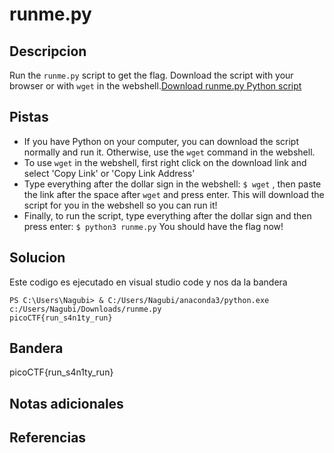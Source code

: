 # runme.py
## Descripcion
Run the `runme.py` script to get the flag. Download the script with your browser or with `wget` in the webshell.[Download runme.py Python script](https://artifacts.picoctf.net/c/86/runme.py)

## Pistas
- If you have Python on your computer, you can download the script normally and run it. Otherwise, use the `wget` command in the webshell.
- To use `wget` in the webshell, first right click on the download link and select 'Copy Link' or 'Copy Link Address'
- Type everything after the dollar sign in the webshell: `$ wget` , then paste the link after the space after `wget` and press enter. This will download the script for you in the webshell so you can run it!
- Finally, to run the script, type everything after the dollar sign and then press enter: `$ python3 runme.py` You should have the flag now!
## Solucion
Este codigo es ejecutado en visual studio code y nos da la bandera
```shell
PS C:\Users\Nagubi> & C:/Users/Nagubi/anaconda3/python.exe c:/Users/Nagubi/Downloads/runme.py
picoCTF{run_s4n1ty_run}
```

## Bandera

picoCTF{run_s4n1ty_run}

## Notas adicionales

## Referencias